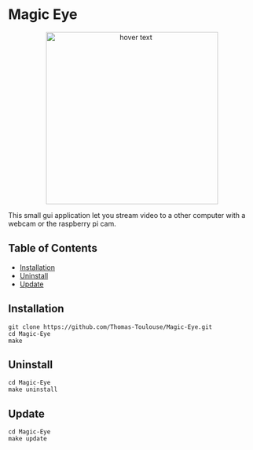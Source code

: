 # Magic Eye
<p align="center">
  <img src=".asset/magiceyeG.png" width="350" title="hover text">
</p>
<p>This small gui application let you stream video to a other computer with a webcam or the raspberry pi cam. </p>


## Table of Contents

- [Installation](#installation)
- [Uninstall](#uninstall)
- [Update](#update)

## Installation
```
git clone https://github.com/Thomas-Toulouse/Magic-Eye.git
cd Magic-Eye
make
```
## Uninstall
```
cd Magic-Eye
make uninstall
```
## Update
```
cd Magic-Eye
make update
```
